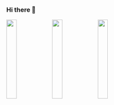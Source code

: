 ### Hi there 👋

<div id="header" align="left">  
  <img src="https://media.giphy.com/media/xTiTnxpQ3ghPiB2Hp6/giphy.gif" width="23%"/>
  <img src="https://media.giphy.com/media/bAQH7WXKqtIBrPs7sR/giphy.gif" width="23%"/>
  <img src="https://media.giphy.com/media/Su6BwkW2GelyTtRhNq/giphy.gif" width="23%"/>
</div>
